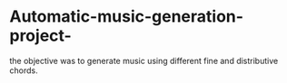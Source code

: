 # Automatic-music-generation-project-
the objective was to generate music using different fine and distributive chords.
